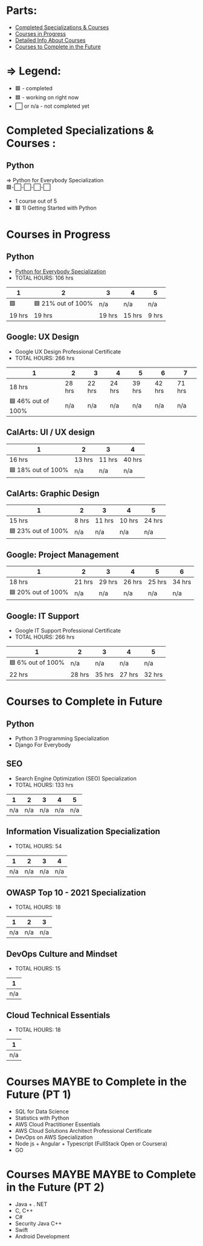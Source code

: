 # Parts: 
* [Completed Specializations & Courses](#completed-specializations--courses)
* [Courses in Progress](#courses-in-progress)
* [Detailed Info About Courses](#detailed-data-about-courses)
* [Courses to Complete in the Future](#courses-maybe-to-complete-in-the-future-pt-1)

# => Legend:
* 🟩 - completed
* 🟦 - working on right now
* ⬜ or n/a - not completed yet

# Completed Specializations & Courses :
## Python
=> Python for Everybody Specialization <br />
🟩-⬜-⬜-⬜-⬜  <br />
* 1 course out of 5
* 🟩 1) Getting Started with Python


# Courses in Progress

## Python
* [Python for Everybody Specialization](#python-for-everybody-specialization)
* TOTAL HOURS: 106 hrs <br />

| 1  | 2  | 3  | 4  |  5 |
|---|---|---|---|---|
| 🟩 | 🟦 21% out of 100%  | n/a  | n/a  | n/a  | 
| 19 hrs | 19 hrs  | 19 hrs  | 15 hrs  | 9 hrs  | 

## Google: UX Design
* Google UX Design Professional Certificate
* TOTAL HOURS: 266 hrs <br />

| 1  | 2  | 3  | 4  |  5 | 6 | 7 |
|---|---|---|---|---|---|---|
| 18 hrs | 28 hrs  | 22 hrs  | 24 hrs  | 39 hrs  | 42 hrs | 71 hrs |
|🟦 46% out of 100%|n/a|n/a|n/a|n/a|n/a|n/a|

## CalArts: UI / UX design
| 1  | 2  | 3  | 4  | 
|---|---|---|---|
| 16 hrs | 13 hrs  | 11 hrs  | 40 hrs  | 
|🟦 18% out of 100%|n/a|n/a|n/a|


## CalArts: Graphic Design
| 1  | 2  | 3  | 4  |  5 |
|---|---|---|---|---|
| 15 hrs | 8 hrs  | 11 hrs  | 10 hrs  | 24 hrs  | 
|🟦 23% out of 100%|n/a|n/a|n/a|n/a|

## Google: Project Management
| 1  | 2  | 3  | 4  |  5 | 6 |
|---|---|---|---|---|---|
| 18 hrs | 21 hrs  | 29 hrs  | 26 hrs  | 25 hrs  | 34 hrs |
|🟦 20% out of 100%|n/a|n/a|n/a|n/a|n/a|


## Google: IT Support
* Google IT Support Professional Certificate
* TOTAL HOURS: 266 hrs <br />

| 1  | 2  | 3  | 4  |  5 |
|---|---|---|---|---|
| 🟦 6% out of 100% | n/a  | n/a  | n/a  | n/a  | 
| 22 hrs | 28 hrs  | 35 hrs  | 27 hrs  | 32 hrs  | 


# Courses to Complete in Future
## Python

* Python 3 Programming Specialization 
* Django For Everybody

## SEO
* Search Engine Optimization (SEO) Specialization 
* TOTAL HOURS: 133 hrs <br />

| 1  | 2  | 3  | 4  |  5 |
|---|---|---|---|---|
| n/a | n/a  | n/a  | n/a  | n/a  | 

## Information Visualization Specialization
* TOTAL HOURS: 54 <br />

| 1  | 2  | 3  | 4  | 
|---|---|---|---|
| n/a | n/a  | n/a  | n/a  | 

## OWASP Top 10 - 2021 Specialization
* TOTAL HOURS: 18 <br />

| 1  | 2  | 3  | 
|---|---|---|
| n/a | n/a  | n/a  | 

## DevOps Culture and Mindset
* TOTAL HOURS: 15 <br />

| 1  |  
|---|
| n/a | 

## Cloud Technical Essentials
* TOTAL HOURS: 18 <br />

| 1  |  
|---|
| n/a | 
# Courses MAYBE to Complete in the Future (PT 1)
* SQL for Data Science
* Statistics with Python
* AWS Cloud Practitioner Essentials
* AWS Cloud Solutions Architect Professional Certificate
* DevOps on AWS Specialization
* Node js + Angular + Typescript (FullStack Open or Coursera)
* GO
# Courses MAYBE MAYBE to Complete in the Future (PT 2)
* Java + . NET
* C, C++
* C#
* Security Java C++
* Swift
* Android Development